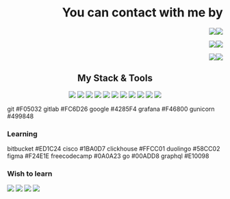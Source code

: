 <div align="right">

# You can contact with me by
<a href='https://t.me/sivikgosh' target='_blank'><img src='https://img.shields.io/badge/Telegram-white?style=for-the-badge&logo=Telegram&logoColor=26A5E4'><img src='https://img.shields.io/badge/@SivikGosh-26A5E4?style=for-the-badge'></a>

<a href='mailto:sivik@protonmail.com'><img src='https://img.shields.io/badge/Proton Mail-white?style=for-the-badge&logo=protonmail&logoColor=6D4AFF'><img src='https://img.shields.io/badge/sivik@protonmail.com-6D4AFF?style=for-the-badge'></a>

<a href='https://www.linkedin.com/in/sivikgosh/' target='_blank'><img src='https://img.shields.io/badge/LinkedIn-white?style=for-the-badge&logo=linkedin&logoColor=0A66C2'><img src='https://img.shields.io/badge/Georgiy Markarov-0A66C2?style=for-the-badge'></a>

</div>

<div align="center">
  
##  My Stack & Tools
<img src='https://img.shields.io/badge/Python-3776AB?style=for-the-badge&logo=python&logoColor=white'>
<img src='https://img.shields.io/badge/.env-ECD53F?style=for-the-badge&logo=dotenv&logoColor=black'>
<img src='https://img.shields.io/badge/Celery-37814A?style=for-the-badge&logo=celery&logoColor=white'>
<img src='https://img.shields.io/badge/CSS3-1572B6?style=for-the-badge&logo=css3&logoColor=white'>
<img src='https://img.shields.io/badge/DBeaver-382923?style=for-the-badge&logo=dbeaver&logoColor=white'>
<img src='https://img.shields.io/badge/Draw.io-F08705?style=for-the-badge&logo=diagramsdotnet&logoColor=white'>
<img src='https://img.shields.io/badge/Django-092E20?style=for-the-badge&logo=django&logoColor=white'>
<img src='https://img.shields.io/badge/Docker-2496ED?style=for-the-badge&logo=docker&logoColor=white'>
<img src='https://img.shields.io/badge/FastAPI-009688?style=for-the-badge&logo=fastapi&logoColor=white'>
<img src='https://img.shields.io/badge/FileZilla-BF0000?style=for-the-badge&logo=filezilla&logoColor=white'>
<img src='https://img.shields.io/badge/Flask-000000?style=for-the-badge&logo=flask&logoColor=white'>

</div>

git #F05032
gitlab #FC6D26
google #4285F4
grafana #F46800
gunicorn #499848

### Learning
bitbucket #ED1C24
cisco #1BA0D7
clickhouse #FFCC01
duolingo #58CC02
figma #F24E1E
freecodecamp #0A0A23
go #00ADD8
graphql #E10098

### Wish to learn
<a href='https://docs.aiohttp.org/en/stable/' target='_blank'><img src='https://img.shields.io/badge/AIOHTTP-2C5BB4?style=for-the-badge&logo=aiohttp&logoColor=white'></a>
<a href='https://angular.io/' target='_blank'><img src='https://img.shields.io/badge/Angular-0F0F11?style=for-the-badge&logo=angular&logoColor=white'></a>
<a href='https://www.ansible.com/' target='_blank'><img src='https://img.shields.io/badge/Ansible-EE0000?style=for-the-badge&logo=ansible&logoColor=white'></a>
<a href='https://bitbucket.org/' target='_blank'><img src='https://img.shields.io/badge/Bitbucket-0052CC?style=for-the-badge&logo=bitbucket&logoColor=white'></a>
